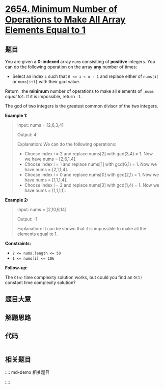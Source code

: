 # [2654. Minimum Number of Operations to Make All Array Elements Equal to 1](https://leetcode.com/problems/minimum-number-of-operations-to-make-all-array-elements-equal-to-1)

## 题目

You are given a **0-indexed**  array `nums` consisiting of **positive**
integers. You can do the following operation on the array **any** number of
times:

  * Select an index `i` such that `0 <= i < n - 1` and replace either of `nums[i]` or `nums[i+1]` with their gcd value.

Return _the **minimum** number of operations to make all elements of _`nums`
_equal to_`1`. If it is impossible, return `-1`.

The gcd of two integers is the greatest common divisor of the two integers.



**Example 1:**

> Input: nums = [2,6,3,4]
> 
> Output: 4
> 
> Explanation: We can do the following operations:
> - Choose index i = 2 and replace nums[2] with gcd(3,4) = 1. Now we have nums = [2,6,1,4].
> - Choose index i = 1 and replace nums[1] with gcd(6,1) = 1. Now we have nums = [2,1,1,4].
> - Choose index i = 0 and replace nums[0] with gcd(2,1) = 1. Now we have nums = [1,1,1,4].
> - Choose index i = 2 and replace nums[3] with gcd(1,4) = 1. Now we have nums = [1,1,1,1].

**Example 2:**

> Input: nums = [2,10,6,14]
> 
> Output: -1
> 
> Explanation: It can be shown that it is impossible to make all the elements equal to 1.

**Constraints:**

  * `2 <= nums.length <= 50`
  * `1 <= nums[i] <= 106`



**Follow-up:**

The `O(n)` time complexity solution works, but could you find an `O(1)`
constant time complexity solution?


## 题目大意

## 解题思路

## 代码

```javascript

```

## 相关题目

:::: md-demo 相关题目

::::
